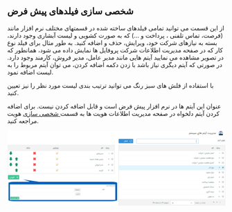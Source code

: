 ﻿##  شخصی سازی فیلد‌های پیش فرض 

از این قسمت می توانید تمامی فیلدهای ساخته شده در قسمتهای مختلف نرم افزار مانند (فرصت، تماس تلفنی ، پرداخت و ...)  که به صورت کشویی و لیست آبشاری وجود دارند، بسته به نیازهای شرکت خود، ویرایش، حذف و اضافه کنید. به طور مثال برای فیلد نوع کار که در صفحه مدیریت اطلاعات شرکت پروفایل ها نمایش داده می شود، همانطور که در تصویر مشاهده می نمایید آیتم هایی مانند مدیر عامل، مدیر فروش، کارمند وجود دارد. در صورتی که آیتم دیگری نیاز باشد با زدن دکمه اضافه کردن، می توان آیتم مربوط را به لیست اضافه نمود.

با استفاده از فلش های سبز رنگ می توانید ترتیب بندی لیست مورد نظر را نیز تعیین کنید.

عنوان این آیتم ها در نرم افزار پیش فرض است و قابل اضافه کردن نیست. برای اضافه کردن آیتم دلخواه در صفحه مدیریت اطلاعات هویت ها به قسمت[ شخصی سازی](https://github.com/1stco/PayamGostarDocs/blob/master/help%202.5.4/Settings/Personalization-crm/Overview/General-information/Add-features/Add-features.md) هویت مراجعه کنید.


![](ItemsManagement.jfif)

  

